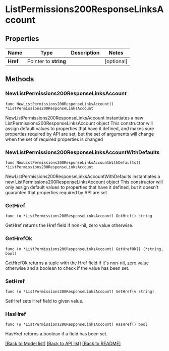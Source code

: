 # ListPermissions200ResponseLinksAccount

## Properties

Name | Type | Description | Notes
------------ | ------------- | ------------- | -------------
**Href** | Pointer to **string** |  | [optional] 

## Methods

### NewListPermissions200ResponseLinksAccount

`func NewListPermissions200ResponseLinksAccount() *ListPermissions200ResponseLinksAccount`

NewListPermissions200ResponseLinksAccount instantiates a new ListPermissions200ResponseLinksAccount object
This constructor will assign default values to properties that have it defined,
and makes sure properties required by API are set, but the set of arguments
will change when the set of required properties is changed

### NewListPermissions200ResponseLinksAccountWithDefaults

`func NewListPermissions200ResponseLinksAccountWithDefaults() *ListPermissions200ResponseLinksAccount`

NewListPermissions200ResponseLinksAccountWithDefaults instantiates a new ListPermissions200ResponseLinksAccount object
This constructor will only assign default values to properties that have it defined,
but it doesn't guarantee that properties required by API are set

### GetHref

`func (o *ListPermissions200ResponseLinksAccount) GetHref() string`

GetHref returns the Href field if non-nil, zero value otherwise.

### GetHrefOk

`func (o *ListPermissions200ResponseLinksAccount) GetHrefOk() (*string, bool)`

GetHrefOk returns a tuple with the Href field if it's non-nil, zero value otherwise
and a boolean to check if the value has been set.

### SetHref

`func (o *ListPermissions200ResponseLinksAccount) SetHref(v string)`

SetHref sets Href field to given value.

### HasHref

`func (o *ListPermissions200ResponseLinksAccount) HasHref() bool`

HasHref returns a boolean if a field has been set.


[[Back to Model list]](../README.md#documentation-for-models) [[Back to API list]](../README.md#documentation-for-api-endpoints) [[Back to README]](../README.md)


